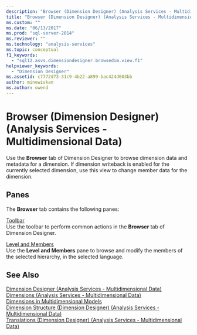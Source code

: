 ```yaml
---
description: "Browser (Dimension Designer) (Analysis Services - Multidimensional Data)"
title: "Browser (Dimension Designer) (Analysis Services - Multidimensional Data) | Microsoft Docs"
ms.custom: ""
ms.date: "06/13/2017"
ms.prod: "sql-server-2014"
ms.reviewer: ""
ms.technology: "analysis-services"
ms.topic: conceptual
f1_keywords: 
  - "sql12.asvs.dimensiondesigner.browsedim.view.f1"
helpviewer_keywords: 
  - "Dimension Designer"
ms.assetid: c7772d73-31c9-4b22-a899-bac424d603bb
author: minewiskan
ms.author: owend
---
```

# Browser (Dimension Designer) (Analysis Services - Multidimensional Data)
  Use the **Browser** tab of Dimension Designer to browse dimension data and metadata for a dimension. If dimension writeback is enabled for the currently selected dimension, use this view to change member data for the dimension.  
  
## Panes  
 The **Browser** tab contains the following panes:  
  
 [Toolbar](toolbar-browser-tab-dimension-designer-analysis-services-multidimensional-data.md)  
 Use the toolbar to perform common actions in the **Browser** tab of Dimension Designer.  
  
 [Level and Members](level-members-dimension-designer-analysis-services-multidimensional-data.md)  
 Use the **Level and Members** pane to browse and modify the members of the selected hierarchy, in the selected language.  
  
## See Also  
 [Dimension Designer &#40;Analysis Services - Multidimensional Data&#41;](dimension-designer-analysis-services-multidimensional-data.md)   
 [Dimensions &#40;Analysis Services - Multidimensional Data&#41;](multidimensional-models-olap-logical-dimension-objects/dimensions-analysis-services-multidimensional-data.md)   
 [Dimensions in Multidimensional Models](multidimensional-models/dimensions-in-multidimensional-models.md)   
 [Dimension Structure &#40;Dimension Designer&#41; &#40;Analysis Services - Multidimensional Data&#41;](dimension-structure-dimension-designer-analysis-services-multidimensional-data.md)   
 [Translations &#40;Dimension Designer&#41; &#40;Analysis Services - Multidimensional Data&#41;](translations-dimension-designer-analysis-services-multidimensional-data.md)  
  
  
